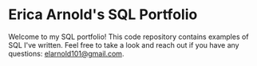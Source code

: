 # Erica Arnold's SQL Portfolio


Welcome to my SQL portfolio! This code repository contains examples of SQL I've written. Feel free to take a look and reach out if you have any questions: elarnold101@gmail.com.
